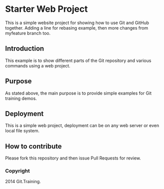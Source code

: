 # Starter Web Project
This is a simple website project for showing how to use Git and GitHub together.
Adding a line for rebasing example, then more changes from myfeature branch too.

## Introduction
This example is to show different parts of the Git repository and various commands using a web project.

## Purpose
As stated above, the main purpose is to provide simple examples for Git training demos.

## Deployment
This is a simple web project, deployment can be on any web server or even local file system.

## How to contribute
Please fork this repository and then issue Pull Requests for review.

### Copyright
2014 Git.Training.
